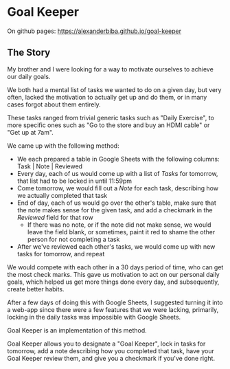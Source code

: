 # Goal Keeper

On github pages: https://alexanderbiba.github.io/goal-keeper

## The Story

My brother and I were looking for a way to motivate ourselves to achieve our daily goals.

We both had a mental list of tasks we wanted to do on a given day, but very often, lacked the motivation to actually get up and do them, or in many cases forgot about them entirely.

These tasks ranged from trivial generic tasks such as "Daily Exercise", to more specific ones such as "Go to the store and buy an HDMI cable" or "Get up at 7am".

We came up with the following method:
- We each prepared a table in Google Sheets with the following columns: Task | Note | Reviewed
- Every day, each of us would come up with a list of *Task*s for tomorrow, that list had to be locked in until 11:59pm
- Come tomorrow, we would fill out a *Note* for each task, describing how we actually completed that task
- End of day, each of us would go over the other's table, make sure that the note makes sense for the given task, and add a checkmark in the *Reviewed* field for that row
    - If there was no note, or if the note did not make sense, we would leave the field blank, or sometimes, paint it red to shame the other person for not completing a task
- After we've reviewed each other's tasks, we would come up with new tasks for tomorrow, and repeat

We would compete with each other in a 30 days period of time, who can get the most check marks.
This gave us motivation to act on our personal daily goals, which helped us get more things done every day, and subsequently, create better habits.

After a few days of doing this with Google Sheets, I suggested turning it into a web-app since there were a few features that we were lacking, primarily, locking in the daily tasks was impossible with Google Sheets.

Goal Keeper is an implementation of this method.

Goal Keeper allows you to designate a "Goal Keeper", lock in tasks for tomorrow, add a note describing how you completed that task, have your Goal Keeper review them, and give you a checkmark if you've done right.
